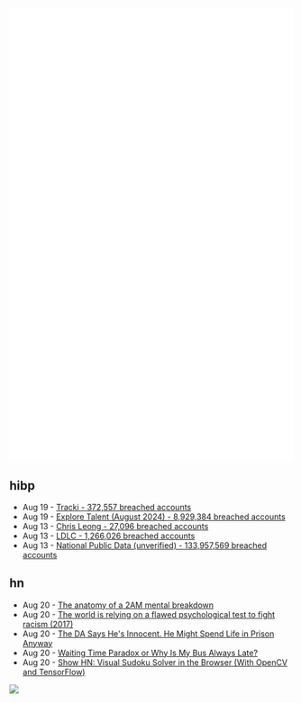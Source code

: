 ![Metrics](https://raw.githubusercontent.com/phixion/phixion/master/metrics.svg)

## hibp

<!--
for https://github.com/phixion/phixion/blob/main/.github/workflows/feeds.yml
-->
<!--START_SECTION:haveibeenpwnd-->
- Aug 19 - [Tracki - 372,557 breached accounts](https://haveibeenpwned.com/PwnedWebsites#Tracki)
- Aug 19 - [Explore Talent (August 2024) - 8,929,384 breached accounts](https://haveibeenpwned.com/PwnedWebsites#ExploreTalentAug2024)
- Aug 13 - [Chris Leong - 27,096 breached accounts](https://haveibeenpwned.com/PwnedWebsites#ChrisLeong)
- Aug 13 - [LDLC - 1,266,026 breached accounts](https://haveibeenpwned.com/PwnedWebsites#LDLC)
- Aug 13 - [National Public Data (unverified) - 133,957,569 breached accounts](https://haveibeenpwned.com/PwnedWebsites#NationalPublicData)
<!--END_SECTION:haveibeenpwnd-->

## hn

<!--
for https://github.com/phixion/phixion/blob/main/.github/workflows/feeds.yml
-->
<!--START_SECTION:hn-->
- Aug 20 - [The anatomy of a 2AM mental breakdown](https://zarar.dev/anatomy-of-a-mental-breakdown/)
- Aug 20 - [The world is relying on a flawed psychological test to fight racism (2017)](https://qz.com/1144504/the-world-is-relying-on-a-flawed-psychological-test-to-fight-racism)
- Aug 20 - [The DA Says He's Innocent. He Might Spend Life in Prison Anyway](https://www.propublica.org/article/nashville-conviction-review-russell-maze-shaken-baby-syndrome)
- Aug 20 - [Waiting Time Paradox or Why Is My Bus Always Late?](https://jakevdp.github.io/blog/2018/09/13/waiting-time-paradox/)
- Aug 20 - [Show HN: Visual Sudoku Solver in the Browser (With OpenCV and TensorFlow)](https://sudoku.dotslashdan.com/)
<!--END_SECTION:hn-->

<!--
for https://yhype.me
-->
![](https://hit.yhype.me/github/profile?user_id=13013670)
